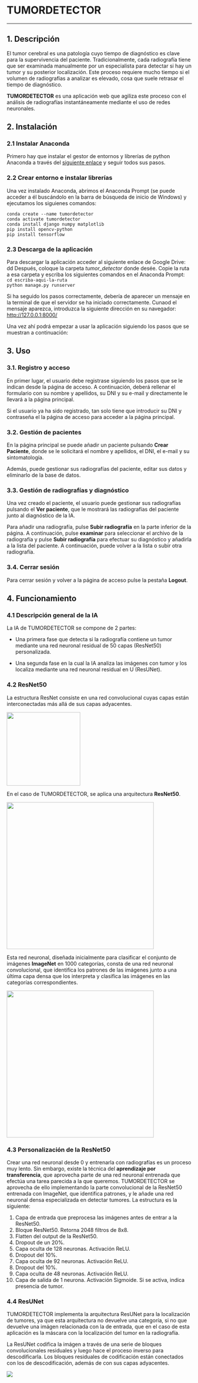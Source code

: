 

# **TUMORDETECTOR**
---
## 1. Descripción

El tumor cerebral es una patología cuyo tiempo de diagnóstico es clave para la supervivencia del paciente. Tradicionalmente, cada radiografía tiene que ser examinada manualmente por un especialista para detectar si hay un tumor y su posterior localización. Este proceso requiere mucho tiempo si el volumen de radiografías a analizar es elevado, cosa que suele retrasar el tiempo de diagnóstico.

**TUMORDETECTOR** es una aplicación web que agiliza este proceso con el análisis de radiografías instantáneamente mediante el uso de redes neuronales.

## 2. Instalación

### 2.1 Instalar Anaconda

Primero hay que instalar el gestor de entornos y librerías de python Anaconda a través del [siguiente enlace](https://www.anaconda.com/) y seguir todos sus pasos.

### 2.2 Crear entorno e instalar librerías

Una vez instalado Anaconda, abrimos el Anaconda Prompt (se puede acceder a él buscándolo en la barra de búsqueda de inicio de Windows) y ejecutamos los siguienes comandos:

<code>conda create --name tumordetector</code>  
<code>conda activate tumordetector</code>  
<code>conda install django numpy matplotlib</code>  
<code>pip install opencv-python</code>  
<code>pip install tensorflow</code>  

### 2.3 Descarga de la aplicación

Para descargar la aplicación acceder al siguiente enlace de Google Drive:
dd
Después, coloque la carpeta *tumor_detector* donde desée. Copie la ruta a esa carpeta y escriba los siguientes comandos en el Anaconda Prompt:  
<code>cd escriba-aqui-la-ruta</code>  
<code>python manage.py runserver</code>  

Si ha seguido los pasos correctamente, debería de aparecer un mensaje en la terminal de que el servidor se ha iniciado correctamente. Cunaod el mensaje aparezca, introduzca la siguiente dirección en su navegador:  
http://127.0.0.1:8000/

Una vez ahí podrá empezar a usar la aplicación siguiendo los pasos que se muestran a continuación:

## 3. Uso

### 3.1. Registro y acceso

En primer lugar, el usuario debe registrase siguiendo los pasos que se le indican desde la página de acceso. A continuación, deberá rellenar el formulario con su nombre y apellidos, su DNI y su e-mail y directamente le llevará a la página principal.

Si el usuario ya ha sido registrado, tan solo tiene que introducir su DNI y contraseña el la página de acceso para acceder a la página principal.

### 3.2. Gestión de pacientes

En la página principal se puede añadir un paciente pulsando **Crear Paciente**, donde se le solicitará el nombre y apellidos, el DNI, el e-mail y su sintomatología.

Además, puede gestionar sus radiografías del paciente, editar sus datos y eliminarlo de la base de datos.

### 3.3. Gestión de radiografías y diagnóstico

Una vez creado el paciente, el usuario puede gestionar sus radiografías pulsando el **Ver paciente**, que le mostrará las radiografías del paciente junto al diagnóstico de la IA.

Para añadir una radiografía, pulse **Subir radiografía** en la parte inferior de la página. A continuación, pulse  **examinar** para seleccionar el archivo de la radiografía y pulse **Subir radiografía** para efectuar su diagnóstico y añadirla a la lista del paciente.
 A continuación, puede volver a la lista o subir otra radiografía.

 ### 3.4. Cerrar sesión

Para cerrar sesión y volver a la página de acceso pulse la pestaña **Logout**.

## 4. Funcionamiento

### 4.1 Descripción general de la IA

La IA de TUMORDETECTOR se compone de 2 partes:

- Una primera fase que detecta si la radiografía contiene un tumor mediante una red neuronal residual de 50 capas (ResNet50) personalizada.

- Una segunda fase en la cual la IA analiza las imágenes con tumor y los localiza mediante una red neuronal residual en U (ResUNet).

### 4.2 ResNet50

La estructura ResNet consiste en una red convolucional cuyas capas están interconectadas más allá de sus capas adyacentes.

<image src="https://sheng-fang.github.io/img/post_img/2020-05-20-review-resnet-family/resnet_module.png" width="200">

En el caso de TUMORDETECTOR, se aplica una arquitectura **ResNet50**.

<image src="https://www.researchgate.net/publication/331364877/figure/fig3/AS:741856270901252@1553883726825/Left-ResNet50-architecture-Blocks-with-dotted-line-represents-modules-that-might-be.png" width="400">

Esta red neuronal, diseñada inicialmente para clasificar el conjunto de imágenes **ImageNet** en 1000 categorías, consta de una red neuronal convolucional, que identifica los patrones de las imágenes junto a una última capa densa que los interpreta y clasifica las imágenes en las categorías correspondientes.

<image src="https://static.geekbang.org/infoq/5c3862035fff1.png" width="400">

### 4.3 Personalización de la ResNet50

Crear una red neuronal desde 0 y entrenarla con radiografías es un proceso muy lento. Sin embargo, existe la técnica del **aprendizaje por transferencia**, que aprovecha parte de una red neuronal entrenada que efectúa una tarea parecida a la que queremos. TUMORDETECTOR se aprovecha de ello implementando la parte convolucional de la ResNet50 entrenada con ImageNet, que identifica patrones, y le añade una red neuronal densa especializada en detectar tumores. La estructura es la siguiente:

1. Capa de entrada que preprocesa las imágenes antes de entrar a la ResNet50.
2. Bloque ResNet50. Retorna 2048 filtros de 8x8.
3. Flatten del output de la ResNet50.
4. Dropout de un 20%.
5. Capa oculta de 128 neuronas. Activación ReLU.
6. Dropout del 10%.
7. Capa oculta de 92 neuronas. Activación ReLU.
8. Dropout del 10%.
9. Capa oculta de 48 neuronas. Activación ReLU.
10. Capa de salida de 1 neurona. Activación Sigmoide. Si se activa, indica presencia de tumor.

### 4.4 ResUNet

TUMORDETECTOR implementa la arquitectura ResUNet para la localización de tumores, ya que esta arquitectura no devuelve una categoría, si no que devuelve una imágen relacionada con la de entrada, que en el caso de esta aplicación es la máscara con la localización del tumor en la radiografía.

La ResUNet codifica la imágen a través de una serie de bloques convolucionales residuales y luego hace el proceso inverso para descodificarla. Los bloques residuales de codificación están conectados con los de descodificación, además de con sus capas adyacentes.

<image src="https://www.researchgate.net/profile/S-Arslanturk/publication/335348454/figure/fig4/AS:795043526881281@1566564556188/Flowchart-of-a-Res-U-Net-fully-convolutional-neural-network-for-semantic-segmentation-A.png" >









